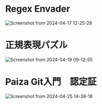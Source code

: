 # Regex Envader
![Screenshot from 2024-04-17 12-25-28](https://github.com/itc-s23006/pre20240408/assets/131734583/e181baf5-7d94-4829-8b55-c11b1c770f3c)
# 正規表現パズル
![Screenshot from 2024-04-19 09-12-55](https://github.com/itc-s23006/pre20240408/assets/131734583/b58cc242-130a-479f-9b1a-dfa5477251e4)
# Paiza Git入門　認定証
![Screenshot from 2024-04-25 14-38-18](https://github.com/itc-s23006/pre20240408/assets/131734583/e5419f6a-da77-43ee-9146-fb8fcea59db4)
